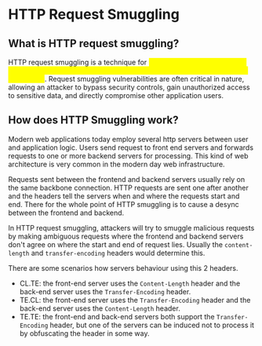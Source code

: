 

# HTTP Request Smuggling

## What is HTTP request smuggling? <a href="#what-is-http-request-smuggling" id="what-is-http-request-smuggling"></a>

HTTP request smuggling is a technique for <mark style="color:yellow;">interfering with the way a web site processes sequences of HTTP requests that are received from one or more users</mark>. Request smuggling vulnerabilities are often critical in nature, allowing an attacker to bypass security controls, gain unauthorized access to sensitive data, and directly compromise other application users.

## How does HTTP Smuggling work?

Modern web applications today employ several http servers between user and application logic. Users send request to front end servers and forwards requests to one or more backend servers for processing. This kind of web architecture is very common in the modern day web infrastructure.&#x20;

Requests sent between the frontend and backend servers usually rely on the same backbone connection. HTTP requests are sent one after another and the headers tell the servers when and where the requests start and end. There for the whole point of HTTP smuggling is to cause a desync between the frontend and backend.

In HTTP request smuggling, attackers will try to smuggle malicious requests by making ambiguous requests where the frontend and backend servers don't agree on where the start and end of request lies. Usually the `content-length` and `transfer-encoding` headers would determine this.

There are some scenarios how servers behaviour using this 2 headers.

* CL.TE: the front-end server uses the `Content-Length` header and the back-end server uses the `Transfer-Encoding` header.
* TE.CL: the front-end server uses the `Transfer-Encoding` header and the back-end server uses the `Content-Length` header.
* TE.TE: the front-end and back-end servers both support the `Transfer-Encoding` header, but one of the servers can be induced not to process it by obfuscating the header in some way.
